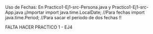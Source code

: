 Uso de Fechas:
    En Practico1-Ej1-src-Persona.java y Practico1-Ej1-src-App.java
    ¡¡Importar 
        import java.time.LocalDate; //Para fechas
        import java.time.Period; //Para sacar el periodo de dos fechas
    !!

FALTA HACER PRACTICO 1 - EJ4